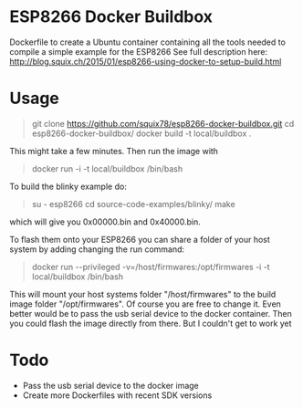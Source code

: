 ESP8266 Docker Buildbox
=======================

Dockerfile to create a Ubuntu container containing all the tools needed to compile a simple example for the ESP8266
See full description here: http://blog.squix.ch/2015/01/esp8266-using-docker-to-setup-build.html

Usage
=====

> git clone https://github.com/squix78/esp8266-docker-buildbox.git
> cd esp8266-docker-buildbox/
> docker build -t local/buildbox .

This might take a few minutes. Then run the image with

> docker run -i -t local/buildbox /bin/bash

To build the blinky example do:

> su - esp8266
> cd source-code-examples/blinky/
> make

which will give you 0x00000.bin and 0x40000.bin.

To flash them onto your ESP8266 you can share a folder of your host system by adding changing the run command:

> docker run --privileged -v=/host/firmwares:/opt/firmwares -i -t local/buildbox /bin/bash

This will mount your host systems folder "/host/firmwares" to the build image folder "/opt/firmwares". Of course you are free to change it. Even better would be to pass the usb serial device to the docker container. Then you could flash the image directly from there. But I couldn't get to work yet

Todo
====
- Pass the usb serial device to the docker image
- Create more Dockerfiles with recent SDK versions
